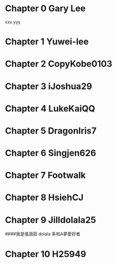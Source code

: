 # Chapter 0 Gary Lee
xxx
yyy


# Chapter 1 Yuwei-lee


# Chapter 2 CopyKobe0103


# Chapter 3 iJoshua29


# Chapter 4 LukeKaiQQ


# Chapter 5 DragonIris7


# Chapter 6 Singjen626


# Chapter 7 Footwalk


# Chapter 8 HsiehCJ


# Chapter 9 Jilldolala25
####我是張涵茹  dolala 多啦A夢愛好者

# Chapter 10 H25949